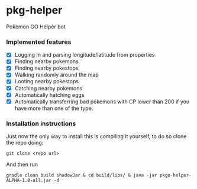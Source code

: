 # pkg-helper
Pokemon GO Helper bot

### Implemented features
- [x] Logging In and parsing longitude/latitude from properties
- [x] Finding nearby pokemons
- [x] Finding nearby pokestops
- [x] Walking randomly around the map
- [x] Looting nearby pokestops
- [x] Catching nearby pokemons
- [x] Automatically hatching eggs
- [x] Automatically transferring bad pokemons with CP lower than 200 if you have more than one of the type.

### Installation instructions
Just now the only way to install this is compiling it yourself, to do so clone the repo doing:
```shell
git clone <repo url>
```
And then run
```shell
gradle clean build shadowJar & cd build/libs/ & java -jar pkgo-helper-ALPHA-1.0-all.jar -d
```
